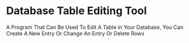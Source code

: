 # Database Table Editing Tool
 A Program That Can Be Used To Edit A Table in Your Database, You Can Create A New Entry Or Change An Entry Or Delete Rows
